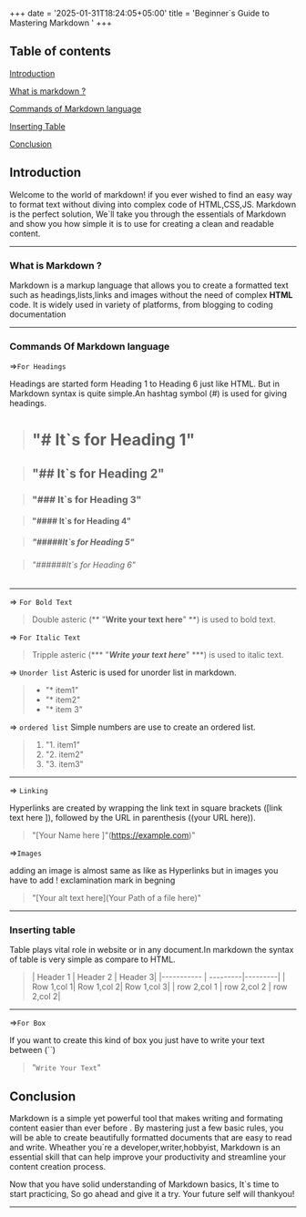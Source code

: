+++
date = '2025-01-31T18:24:05+05:00'
title = 'Beginner`s Guide to Mastering Markdown '
+++


## Table of contents
[Introduction](#introduction)

[What is markdown ?](#what-is-markdown-)

[Commands of Markdown language](#commands-of-markdown-language)

[Inserting Table](#inserting-table)

[Conclusion](#conclusion)

## Introduction
Welcome to the world of markdown! if you ever wished to find an easy way to format text without diving
into complex code of HTML,CSS,JS. Markdown is the perfect solution, We`ll take you through the essentials of Markdown and show you how simple
it is to use for creating a clean and readable content.

---

### What is Markdown ?
Markdown is a markup language that allows you to create a formatted text such as headings,lists,links and images
without the need of complex **HTML** code. It is widely used in variety of platforms, from blogging to coding documentation

---

### Commands Of Markdown language
=>`For Headings`

Headings are started form Heading 1 to Heading 6 just like HTML.
But in Markdown syntax is quite simple.An hashtag symbol (#) is used for giving headings.
> # "# It`s for Heading 1"

> ## "## It`s for Heading 2"

> ### "### It`s for Heading 3"

> #### "#### It`s for Heading 4"

> ##### "#####It`s for Heading 5"

> ###### "######It`s for Heading 6"
---

=> `For Bold Text`
> Double asteric (** "**Write your text here**" **) is used to bold text.

=> `For Italic Text`
> Tripple asteric (*** "***Write your text here***" ***) is used to italic text.

=> `Unorder list`
Asteric is used for unorder list in markdown.
> * "* item1"
> * "* item2"
> * "* item 3"

=> `ordered list`
Simple numbers are use to create an ordered list.
> 1. "1. item1"
> 2. "2. item2"
> 3. "3. item3"

---

=> `Linking`

Hyperlinks are created by wrapping the link text in square brackets ([link text here ]), followed
by the URL in parenthesis ((your URL here)).
> "[Your Name here ]"(https://example.com)"

=>`Images`

adding an image is almost same as like as Hyperlinks but in images
you have to add ! exclamination mark in begning

> "[Your alt text here](Your Path of a file here)"

---

### Inserting table
Table plays vital role in website or in any document.In markdown the syntax of table is very simple as
compare to HTML.
> | Header 1 | Header 2 | Header 3|
|----------- | ---------|---------|
| Row 1,col 1| Row 1,col 2| Row 1,col 3|
| row 2,col 1 | row 2,col 2 | row 2,col 2|

---
=>`For Box`

If you want to create this kind of box you just have to write your text
between (``)

> "`Write Your Text`"

## Conclusion

Markdown is a simple yet powerful tool that makes writing and formating content easier than ever before .
By mastering just a few basic rules, you will be able to create beautifully formatted documents that are
easy to read and write. Wheather you`re a developer,writer,hobbyist, Markdown is an essential skill that can help
improve your productivity and streamline your content creation process.

Now that you have solid understanding of Markdown basics, It`s time to start practicing, So go ahead and
give it a try. Your future self will thankyou!

---
